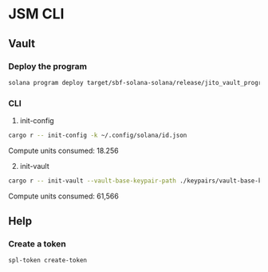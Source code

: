 # JSM CLI

## Vault

### Deploy the program

```bash
solana program deploy target/sbf-solana-solana/release/jito_vault_program.so --program-id ~/.config/solana/vault.json
```

### CLI

1. init-config

```bash
cargo r -- init-config -k ~/.config/solana/id.json
```

Compute units consumed: 18.256

2. init-vault

```bash
cargo r -- init-vault --vault-base-keypair-path ./keypairs/vault-base-keypair.json -l ./keypairs/lrt-mint-keypair.json --vault-admin-keypair-path ~/.config/solana/id.json -t 5S1rAwUtzJYh3gygq74GPaYsMHG67rE6tEJCXSpu114W
```

Compute units consumed: 61,566


## Help

### Create a token

```bash
spl-token create-token
```
